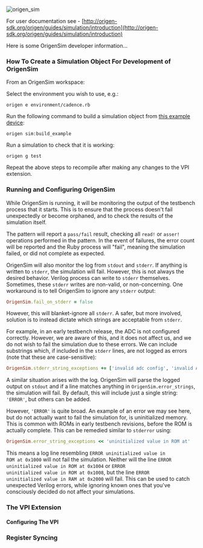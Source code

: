 ![origen_sim](https://user-images.githubusercontent.com/158364/36662666-6b49d096-1adf-11e8-997e-889caba391b2.png)

For user documentation see - [http://origen-sdk.org/origen/guides/simulation/introduction](http://origen-sdk.org/origen/guides/simulation/introduction)

Here is some OrigenSim developer information...

### How To Create a Simulation Object For Development of OrigenSim

From an OrigenSim workspace:

Select the environment you wish to use, e.g.:

~~~
origen e environment/cadence.rb
~~~

Run the following command to build a simulation object from [this example device](https://github.com/Origen-SDK/example_rtl/blob/master/dut1/dut1.v):

~~~
origen sim:build_example
~~~

Run a simulation to check that it is working:

~~~
origen g test
~~~

Repeat the above steps to recompile after making any changes to the VPI extension.





### Running and Configuring OrigenSim

While OrigenSim is running, it will be monitoring the output of the testbench process that it starts. This is to ensure
that the process doesn't fail unexpectedly or become orphaned, and to check the results of the simulation itself.

The pattern will report a <code>pass/fail</code> result, checking all <code>read!</code> or <code>asser!</code>
operations performed in the
pattern. In the event of failures, the error count will be reported and the Ruby process will "fail", meaning the
simulation failed, or did not complete as expected.

OrigenSim will also monitor the log from <code>stdout</code> and <code>stderr</code>. If anything is written to
<code>stderr</code>, the simulation will fail. However, this is not always the desired behavior. Verilog process can write to
<code>stderr</code> themselves. Sometimes, these <code>stderr</code> writes are non-valid, or non-concerning. One workaround
is to tell OrigenSim to ignore any <code>stderr</code> output:

~~~ruby
OrigenSim.fail_on_stderr = false
~~~

However, this will blanket-ignore all <code>stderr</code>. A safer, but more involved, solution is to instead dictate
which strings are acceptable from <code>stderr</code>. 

For example, in an early testbench
release, the ADC is not configured correctly. However, we are aware of this, and it does not affect us, and we do
not wish to fail the simulation due to these errors. We can include substrings which, if included in the
<code>stderr</code> lines, are not logged as errors (note that these are case-sensitive):

~~~ruby
OrigenSim.stderr_string_exceptions += ['invalid adc config', 'invalid ADC config']
~~~

A similar situation arises with the log. OrigenSim will parse the logged output on <code>stdout</code> and if a line
matches anything in <code>OrigenSim.error_strings</code>, the simulation will fail. By default, this will include
just a single string: <code>'ERROR'</code>, but others can be added.

However, <code>'ERROR'</code> is quite broad. An example of an error we may see here, but do not actually want to fail
the simulation for, is uninitialized memory. This is common with ROMs in early testbench revisions, before
the ROM is actually complete. This can be remedied similar to <code>stderror</code> using:

~~~ruby
OrigenSim.error_string_exceptions << 'uninitialized value in ROM at'
~~~

This means a log line resembling <code>ERROR uninitialized value in ROM at 0x1000</code> will not fail the simulation.
Neither will the line <code>ERROR uninitialized value in ROM at 0x1004</code> or
<code>ERROR uninitialized value in ROM at 0x1008</code>, but the line 
<code>ERROR uninitialized value in RAM at 0x2000</code> will fail. This can be used to catch unexpected Verilog errors, 
while ignoring known ones that you've consciously decided do not affect your simulations.

### The VPI Extension

#### Configuring The VPI

### Register Syncing


